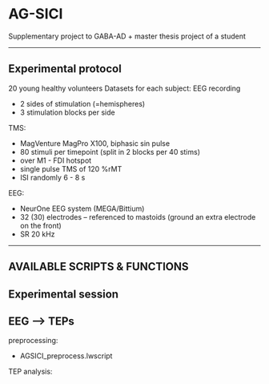 # AG-SICI
Supplementary project to GABA-AD + master thesis project of a student 

------------------------------------------------------------
Experimental protocol
------------------------------------------------------------
20 young healthy volunteers
Datasets for each subject: EEG recording
- 2 sides of stimulation (=hemispheres)
- 3 stimulation blocks per side

TMS:
- MagVenture MagPro X100, biphasic sin pulse
- 80 stimuli per timepoint (split in 2 blocks per 40 stims)
- over M1 - FDI hotspot
- single pulse TMS of 120 %rMT 
- ISI randomly 6 - 8 s

EEG:
- NeurOne EEG system (MEGA/Bittium)
- 32 (30) electrodes – referenced to mastoids (ground an extra electrode on the front)
- SR 20 kHz

------------------------------------------------------------
AVAILABLE SCRIPTS & FUNCTIONS
------------------------------------------------------------
Experimental session
------------------------------------------------------------

EEG --> TEPs 
------------------------------------------------------------
preprocessing:
- AGSICI_preprocess.lwscript

TEP analysis:




